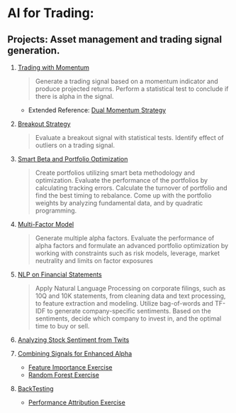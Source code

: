 # AI for Trading: 

## Projects: Asset management and trading signal generation.
1. [Trading with Momentum](project_1_starter.ipynb)
    > Generate a trading signal based on a momentum indicator and produce projected returns. Perform a statistical test to conclude if there is alpha in the signal.
   * Extended Reference: [Dual Momentum Strategy](https://seekingalpha.com/article/4233923-dual-momentum-january-update)
   
2. [Breakout Strategy](clean_project_2_starter.ipynb)
    >Evaluate a breakout signal with statistical tests. Identify effect of outliers on a trading signal.
    
3. [Smart Beta and Portfolio Optimization](Final_project_3_starter.ipynb)
    >Create portfolios utilizing smart beta methodology and optimization. Evaluate the performance of the portfolios by calculating tracking errors. Calculate the turnover of portfolio and find the best timing to rebalance. Come up with the portfolio weights by
analyzing fundamental data, and by quadratic programming.

4. [Multi-Factor Model](Final_project_4_starter_v3.ipynb)
    >Generate multiple alpha factors. Evaluate the performance of alpha factors and formulate an advanced portfolio optimization by working with constraints such as risk models, leverage, market neutrality and limits on factor exposures

5. [NLP on Financial Statements](S2_project_5_starter.ipynb)
    >Apply Natural Language Processing on corporate filings, such as 10Q and 10K statements, from cleaning data and text processing, to feature extraction and modeling. Utilize bag-of-words and TF-IDF to generate company-specific sentiments. Based on the sentiments, decide which company to invest in, and the optimal time to buy or sell.

6. [Analyzing Stock Sentiment from Twits](FINAL_project_6_SentimentAnalysis.ipynb)
7. [Combining Signals for Enhanced Alpha](FINAL_project_7_Combining_Signals_for_Enhanced_Alpha.ipynb)
   * [Feature Importance Exercise](L21.04_sklearn_feature_importance.ipynb)
   * [Random Forest Exercise](L18.07_spam_rf.ipynb)
8. [BackTesting](FINAL_project_7_Combining_Signals_for_Enhanced_Alpha.ipynb)
   * [Performance Attribution Exercise](Exercise_performance_attribution.ipynb)

